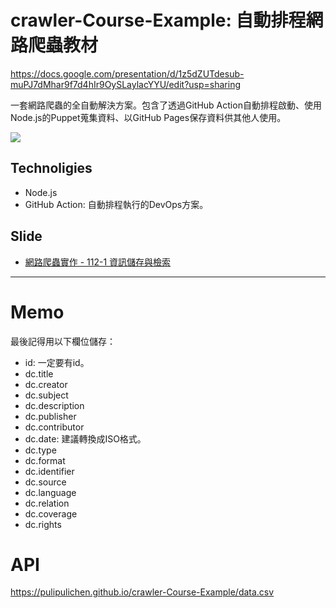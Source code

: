 # crawler-Course-Example: 自動排程網路爬蟲教材

https://docs.google.com/presentation/d/1z5dZUTdesub-muPJ7dMhar9f7d4hIr9OySLaylacYYU/edit?usp=sharing

一套網路爬蟲的全自動解決方案。包含了透過GitHub Action自動排程啟動、使用Node.js的Puppet蒐集資料、以GitHub Pages保存資料供其他人使用。

![](https://blogger.googleusercontent.com/img/a/AVvXsEiymaRroiyKWA-PmXVDoBS-U7UNNhz-CIqeerjUBvdIxunZ_Zvz-g0brQBiDvG-NNIjVVDF6ohOK1spJ9r0ipdu7Un_37wsorFkYL1hNWui9AXk-jLYlho1CB08TQ6F-lh2qHNAw3QI6tVu7nzKPB_kOchre9C3M70xCcWybx4k6zD6_yWQn0AQzw)

## Technoligies

- Node.js
- GitHub Action: 自動排程執行的DevOps方案。

## Slide

- [網路爬蟲實作 - 112-1 資訊儲存與檢索](https://docs.google.com/presentation/d/1z5dZUTdesub-muPJ7dMhar9f7d4hIr9OySLaylacYYU/edit?usp=sharing)

----

# Memo

最後記得用以下欄位儲存：

- id: 一定要有id。
- dc.title
- dc.creator
- dc.subject
- dc.description
- dc.publisher
- dc.contributor
- dc.date: 建議轉換成ISO格式。
- dc.type
- dc.format
- dc.identifier
- dc.source
- dc.language
- dc.relation
- dc.coverage
- dc.rights

# API

https://pulipulichen.github.io/crawler-Course-Example/data.csv
